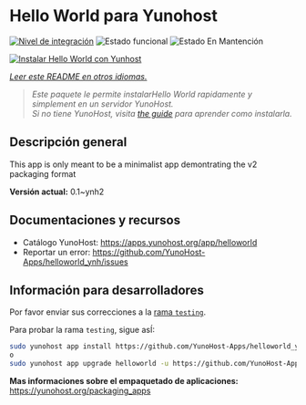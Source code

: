 <!--
Este archivo README esta generado automaticamente<https://github.com/YunoHost/apps/tree/master/tools/readme_generator>
No se debe editar a mano.
-->

# Hello World para Yunohost

[![Nivel de integración](https://apps.yunohost.org/badge/integration/helloworld)](https://ci-apps.yunohost.org/ci/apps/helloworld/)
![Estado funcional](https://apps.yunohost.org/badge/state/helloworld)
![Estado En Mantención](https://apps.yunohost.org/badge/maintained/helloworld)

[![Instalar Hello World con Yunhost](https://install-app.yunohost.org/install-with-yunohost.svg)](https://install-app.yunohost.org/?app=helloworld)

*[Leer este README en otros idiomas.](./ALL_README.md)*

> *Este paquete le permite instalarHello World rapidamente y simplement en un servidor YunoHost.*  
> *Si no tiene YunoHost, visita [the guide](https://yunohost.org/install) para aprender como instalarla.*

## Descripción general

This app is only meant to be a minimalist app demontrating the v2 packaging format


**Versión actual:** 0.1~ynh2
## Documentaciones y recursos

- Catálogo YunoHost: <https://apps.yunohost.org/app/helloworld>
- Reportar un error: <https://github.com/YunoHost-Apps/helloworld_ynh/issues>

## Información para desarrolladores

Por favor enviar sus correcciones a la [rama `testing`](https://github.com/YunoHost-Apps/helloworld_ynh/tree/testing).

Para probar la rama `testing`, sigue asÍ:

```bash
sudo yunohost app install https://github.com/YunoHost-Apps/helloworld_ynh/tree/testing --debug
o
sudo yunohost app upgrade helloworld -u https://github.com/YunoHost-Apps/helloworld_ynh/tree/testing --debug
```

**Mas informaciones sobre el empaquetado de aplicaciones:** <https://yunohost.org/packaging_apps>
